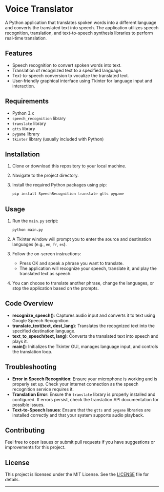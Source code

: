 
# Voice Translator

A Python application that translates spoken words into a different language and converts the translated text into speech. The application utilizes speech recognition, translation, and text-to-speech synthesis libraries to perform real-time translation.

## Features

- Speech recognition to convert spoken words into text.
- Translation of recognized text to a specified language.
- Text-to-speech conversion to vocalize the translated text.
- User-friendly graphical interface using Tkinter for language input and interaction.

## Requirements

- Python 3.x
- `speech_recognition` library
- `translate` library
- `gtts` library
- `pygame` library
- `tkinter` library (usually included with Python)

## Installation

1. Clone or download this repository to your local machine.
2. Navigate to the project directory.
3. Install the required Python packages using pip:

   ```bash
   pip install SpeechRecognition translate gtts pygame
   ```

## Usage

1. Run the `main.py` script:

   ```bash
   python main.py
   ```

2. A Tkinter window will prompt you to enter the source and destination languages (e.g., `en`, `fr`, `es`).

3. Follow the on-screen instructions:
   - Press OK and speak a phrase you want to translate.
   - The application will recognize your speech, translate it, and play the translated text as speech.

4. You can choose to translate another phrase, change the languages, or stop the application based on the prompts.

## Code Overview

- **recognize_speech()**: Captures audio input and converts it to text using Google Speech Recognition.
- **translate_text(text, dest_lang)**: Translates the recognized text into the specified destination language.
- **text_to_speech(text, lang)**: Converts the translated text into speech and plays it.
- **main()**: Initializes the Tkinter GUI, manages language input, and controls the translation loop.

## Troubleshooting

- **Error in Speech Recognition**: Ensure your microphone is working and is properly set up. Check your internet connection as the speech recognition service requires it.
- **Translation Error**: Ensure the `translate` library is properly installed and configured. If errors persist, check the translation API documentation for possible issues.
- **Text-to-Speech Issues**: Ensure that the `gtts` and `pygame` libraries are installed correctly and that your system supports audio playback.

## Contributing

Feel free to open issues or submit pull requests if you have suggestions or improvements for this project.

## License

This project is licensed under the MIT License. See the [LICENSE](LICENSE) file for details.

---
